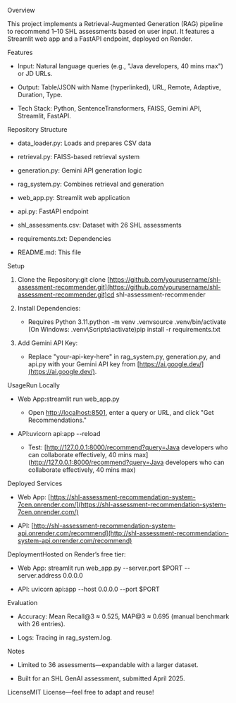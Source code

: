 Overview

This project implements a Retrieval-Augmented Generation (RAG) pipeline to recommend 1–10 SHL assessments based on user input. It features a Streamlit web app and a FastAPI endpoint, deployed on Render.

Features

*   Input: Natural language queries (e.g., "Java developers, 40 mins max") or JD URLs.
    
*   Output: Table/JSON with Name (hyperlinked), URL, Remote, Adaptive, Duration, Type.
    
*   Tech Stack: Python, SentenceTransformers, FAISS, Gemini API, Streamlit, FastAPI.
    

Repository Structure

*   data\_loader.py: Loads and prepares CSV data
    
*   retrieval.py: FAISS-based retrieval system
    
*   generation.py: Gemini API generation logic
    
*   rag\_system.py: Combines retrieval and generation
    
*   web\_app.py: Streamlit web application
    
*   api.py: FastAPI endpoint
    
*   shl\_assessments.csv: Dataset with 26 SHL assessments
    
*   requirements.txt: Dependencies
    
*   README.md: This file
    

Setup

1.  Clone the Repository:git clone [https://github.com/yourusername/shl-assessment-recommender.git](https://github.com/yourusername/shl-assessment-recommender.git)cd shl-assessment-recommender
    
2.  Install Dependencies:
    
    *   Requires Python 3.11.python -m venv .venvsource .venv/bin/activate (On Windows: .venv\\Scripts\\activate)pip install -r requirements.txt
        
3.  Add Gemini API Key:
    
    *   Replace "your-api-key-here" in rag\_system.py, generation.py, and api.py with your Gemini API key from [https://ai.google.dev/](https://ai.google.dev/).
        

UsageRun Locally

*   Web App:streamlit run web\_app.py
    
    *   Open [http://localhost:8501](http://localhost:8501), enter a query or URL, and click "Get Recommendations."
        
*   API:uvicorn api:app --reload
    
    *   Test: [http://127.0.0.1:8000/recommend?query=Java developers who can collaborate effectively, 40 mins max](http://127.0.0.1:8000/recommend?query=Java developers who can collaborate effectively, 40 mins max)
        

Deployed Services

*   Web App: [https://shl-assessment-recommendation-system-7cen.onrender.com/](https://shl-assessment-recommendation-system-7cen.onrender.com/)
    
*   API: [http://shl-assessment-recommendation-system-api.onrender.com/recommend](http://shl-assessment-recommendation-system-api.onrender.com/recommend)
    

DeploymentHosted on Render’s free tier:

*   Web App: streamlit run web\_app.py --server.port $PORT --server.address 0.0.0.0
    
*   API: uvicorn api:app --host 0.0.0.0 --port $PORT
    

Evaluation

*   Accuracy: Mean Recall@3 ≈ 0.525, MAP@3 ≈ 0.695 (manual benchmark with 26 entries).
    
*   Logs: Tracing in rag\_system.log.
    

Notes

*   Limited to 36 assessments—expandable with a larger dataset.
    
*   Built for an SHL GenAI assessment, submitted April 2025.
    

LicenseMIT License—feel free to adapt and reuse!
